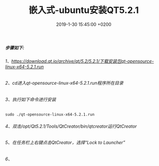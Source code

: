﻿---
layout: post
title:  "嵌入式-ubuntu安装QT5.2.1"
date:   2019-1-30 15:45:00 +0200
categories: 嵌入式
---

##### 步骤如下:  
###### 1、https://download.qt.io/archive/qt/5.2/5.2.1/下载安装包qt-opensource-linux-x64-5.2.1.run  
###### 2、cd进入qt-opensource-linux-x64-5.2.1.run程序所在目录  
###### 3、执行如下命令进行安装  
```
sudo ./qt-opensource-linux-x64-5.2.1.run
```  
###### 4、双击/opt/Qt5.2.1/Tools/QtCreator/bin/qtcreator运行QtCreator  
###### 5、在任务栏上右键点击QtCreator，选择“Lock to Launcher”  
###### 6、
